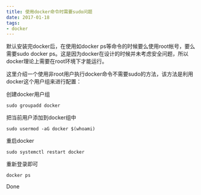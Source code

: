 ```yaml
---
title: 使用docker命令时需要sudo问题
date: 2017-01-18
tags:
- docker
---
```


默认安装完docker后，在使用如docker ps等命令的时候要么使用root帐号，要么需要sudo docker ps。这是因为docker在设计的时候并未考虑安全问题，所以docker理论上需要在root环境下才能运行。

这里介绍一个使用非root用户执行docker命令不需要sudo的方法，该方法是利用docker这个用户组来进行配置：

创建docker用户组
```
sudo groupadd docker
```

把当前用户添加到docker组中
```
sudo usermod -aG docker $(whoami)
```

重启docker
```
sudo systemctl restart docker
```

重新登录即可
```
docker ps
```

Done

